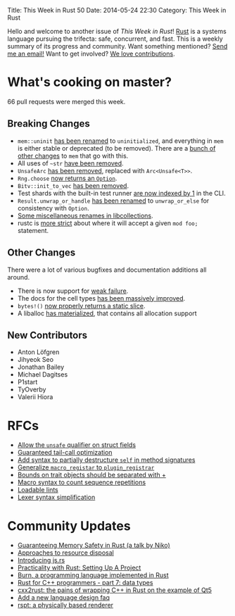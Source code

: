 Title: This Week in Rust 50
Date: 2014-05-24 22:30
Category: This Week in Rust

Hello and welcome to another issue of *This Week in Rust*!
[Rust](http://rust-lang.org) is a systems language pursuing the trifecta:
safe, concurrent, and fast. This is a weekly summary of its progress and
community. Want something mentioned? [Send me an
email!](mailto:corey@octayn.net?subject=This%20Week%20in%20Rust%20Suggestion)
Want to get involved? [We love
contributions](https://github.com/mozilla/rust/wiki/Note-guide-for-new-contributors).

<!-- more -->

# What's cooking on master?

66 pull requests were merged this week.

## Breaking Changes

- `mem::uninit` [has been renamed](https://github.com/mozilla/rust/pull/14392)
  to `uninitialized`, and everything in `mem` is either stable or deprecated
  (to be removed). There are a [bunch of other
  changes](https://github.com/mozilla/rust/pull/14259) to `mem` that go with
  this.
- All uses of `~str` [have been
  removed](https://github.com/mozilla/rust/pull/14310).
- `UnsafeArc` [has been removed](https://github.com/mozilla/rust/pull/14301),
  replaced with `Arc<Unsafe<T>>`.
- `Rng.choose` [now returns an
  `Option`](https://github.com/mozilla/rust/pull/14319).
- `Bitv::init_to_vec` [has been
  removed](https://github.com/mozilla/rust/pull/14295).
- Test shards with the built-in test runner [are now indexed by
  1](https://github.com/mozilla/rust/pull/14286) in the CLI.
- `Result.unwrap_or_handle` [has been
  renamed](https://github.com/mozilla/rust/pull/14294) to `unwrap_or_else` for
  consistency with `Option`.
- [Some miscellaneous renames in libcollections](https://github.com/mozilla/rust/pull/14279).
- rustc is [more strict](https://github.com/mozilla/rust/pull/14251) about
where it will accept a given `mod foo;` statement.

## Other Changes

There were a lot of various bugfixes and documentation additions all around.

- There is now support for [weak failure](https://github.com/mozilla/rust/pull/14293).
- The docs for the cell types [has been massively
  improved](https://github.com/mozilla/rust/pull/14304).
- `bytes!()` [now properly returns a static
  slice](https://github.com/mozilla/rust/pull/14275).
- A liballoc [has materialized](https://github.com/mozilla/rust/pull/14230),
  that contains all allocation support

## New Contributors

- Anton Löfgren
- Jihyeok Seo
- Jonathan Bailey
- Michael Dagitses
- P1start
- TyOverby
- Valerii Hiora

# RFCs

- [Allow the `unsafe` qualifier on struct
  fields](https://github.com/rust-lang/rfcs/pull/80)
- [Guaranteed tail-call
  optimization](https://github.com/rust-lang/rfcs/pull/81)
- [Add syntax to partially destructure `self` in method
  signatures](https://github.com/rust-lang/rfcs/pull/83)
- [Generalize `macro_registar` to
  `plugin_registrar`](https://github.com/rust-lang/rfcs/pull/86)
- [Bounds on trait objects should be separated with
  +](https://github.com/rust-lang/rfcs/pull/87)
- [Macro syntax to count sequence
  repetitions](https://github.com/rust-lang/rfcs/pull/88)
- [Loadable lints](https://github.com/rust-lang/rfcs/pull/89)
- [Lexer syntax simplification](https://github.com/rust-lang/rfcs/pull/90)

# Community Updates

- [Guaranteeing Memory Safety in Rust (a talk by
  Niko)](https://air.mozilla.org/guaranteeing-memory-safety-in-rust/)
- [Approaches to resource
  disposal](http://swiftcoder.wordpress.com/2014/05/23/approaches-to-resource-disposal/)
- [Introducing
  js.rs](http://tombebbington.github.io/blog/2014/05/24/introducing-rust-js/)
- [Practicality with Rust: Setting Up A
  Project](http://hydrocodedesign.com/2014/04/24/practicality-with-rust/)
- [Burn, a programming language implemented in
  Rust](https://github.com/rainbow-alex/burn)
- [Rust for C++ programmers - part 7: data
  types](http://featherweightmusings.blogspot.co.nz/2014/05/rust-for-c-programmers-part-7-data-types.html)
- [cxx2rust: the pains of wrapping C++ in Rust on the example of
  Qt5](http://www.reddit.com/r/rust/comments/269t6i/cxx2rust_the_pains_of_wrapping_c_in_rust_on_the/)
- [Add a new language design
  faq](http://www.reddit.com/r/rust/comments/269zu4/add_a_new_language_design_faq/)
- [rspt: a physically based renderer](https://github.com/mikejsavage/rspt)
